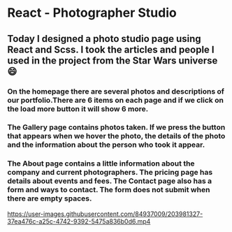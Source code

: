 # React - Photographer Studio

## Today I designed a photo studio page using React and Scss. I took the articles and people I used in the project from the Star Wars universe :smile:

### On the homepage there are several photos and descriptions of our portfolio.There are 6 items on each page and if we click on the load more button it will show 6 more.

### The Gallery page contains photos taken. If we press the button that appears when we hover the photo, the details of the photo and the information about the person who took it appear.

### The About page contains a little information about the company and current photographers. The pricing page has details about events and fees. The Contact page also has a form and ways to contact. The form does not submit when there are empty spaces.


https://user-images.githubusercontent.com/84937009/203981327-37ea476c-a25c-4742-9392-5475a836b0d6.mp4

